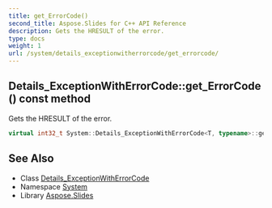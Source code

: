```yaml
---
title: get_ErrorCode()
second_title: Aspose.Slides for C++ API Reference
description: Gets the HRESULT of the error.
type: docs
weight: 1
url: /system/details_exceptionwitherrorcode/get_errorcode/
---
```

## Details_ExceptionWithErrorCode::get_ErrorCode() const method


Gets the HRESULT of the error.

```cpp
virtual int32_t System::Details_ExceptionWithErrorCode<T, typename>::get_ErrorCode() const
```

## See Also

* Class [Details_ExceptionWithErrorCode](../)
* Namespace [System](../../)
* Library [Aspose.Slides](../../../)